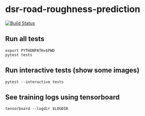 # dsr-road-roughness-prediction

[![Build Status](https://travis-ci.com/mknz/dsr-road-roughness-prediction.svg?branch=master)](https://travis-ci.com/mknz/dsr-road-roughness-prediction)

## Run all tests

```
export PYTHONPATH=$PWD
pytest tests
```

## Run interactive tests (show some images)

```
pytest --interactive tests
```

## See training logs using tensorboard

```
tensorboard --logdir $LOGDIR
```
